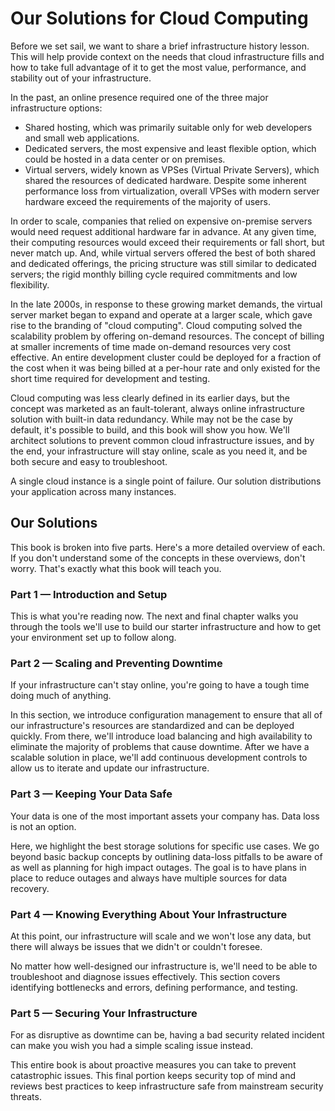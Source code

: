 # Our Solutions for Cloud Computing

Before we set sail, we want to share a brief infrastructure history lesson. This will help provide context on the needs that cloud infrastructure fills and how to take full advantage of it to get the most value, performance, and stability out of your infrastructure.

In the past, an online presence required one of the three major infrastructure options:

* Shared hosting, which was primarily suitable only for web developers and small web applications.
* Dedicated servers, the most expensive and least flexible option, which could be hosted in a data center or on premises.
* Virtual servers, widely known as VPSes (Virtual Private Servers), which shared the resources of dedicated hardware. Despite some inherent performance loss from virtualization, overall VPSes with modern server hardware exceed the requirements of the majority of users.

In order to scale, companies that relied on expensive on-premise servers would need request additional hardware far in advance. At any given time, their computing resources would exceed their requirements or fall short, but never match up. And, while virtual servers offered the best of both shared and dedicated offerings, the pricing structure was still similar to dedicated servers; the rigid monthly billing cycle required commitments and low flexibility. 

In the late 2000s, in response to these growing market demands, the virtual server market began to expand and operate at a larger scale, which gave rise to the branding of "cloud computing". Cloud computing solved the scalability problem by offering on-demand resources. The concept of billing at smaller increments of time made on-demand resources very cost effective. An entire development cluster could be deployed for a fraction of the cost when it was being billed at a per-hour rate and only existed for the short time required for development and testing.

Cloud computing was less clearly defined in its earlier days, but the concept was marketed as an fault-tolerant, always online infrastructure solution with built-in data redundancy. While may not be the case by default, it's possible to build, and this book will show you how. We'll architect solutions to prevent common cloud infrastructure issues, and by the end, your infrastructure will stay online, scale as you need it, and be both secure and easy to troubleshoot.

A single cloud instance is a single point of failure. Our solution distributions your application across many instances.

## Our Solutions

This book is broken into five parts. Here's a more detailed overview of each. If you don't understand some of the concepts in these overviews, don't worry. That's exactly what this book will teach you.

### Part 1 — Introduction and Setup

This is what you're reading now. The next and final chapter walks you through the tools we'll use to build our starter infrastructure and how to get your environment set up to follow along.

### Part 2 — Scaling and Preventing Downtime 
If your infrastructure can't stay online, you're going to have a tough time doing much of anything.

In this section, we introduce configuration management to ensure that all of our infrastructure's resources are standardized and can be deployed quickly. From there, we'll introduce load balancing and high availability to eliminate the majority of problems that cause downtime. After we have a scalable solution in place, we'll add continuous development controls to allow us to iterate and update our infrastructure.

### Part 3 — Keeping Your Data Safe
Your data is one of the most important assets your company has. Data loss is not an option.

Here, we highlight the best storage solutions for specific use cases. We go beyond basic backup concepts by outlining data-loss pitfalls to be aware of as well as planning for high impact outages. The goal is to have plans in place to reduce outages and always have multiple sources for data recovery.

### Part 4 — Knowing Everything About Your Infrastructure
At this point, our infrastructure will scale and we won't lose any data, but there will always be issues that we didn't or couldn't foresee.

No matter how well-designed our infrastructure is, we'll need to be able to troubleshoot and diagnose issues effectively. This section covers identifying bottlenecks and errors, defining performance, and testing.

### Part 5 — Securing Your Infrastructure 
For as disruptive as downtime can be, having a bad security related incident can make you wish you had a simple scaling issue instead.

This entire book is about proactive measures you can take to prevent catastrophic issues. This final portion keeps security top of mind and reviews best practices to keep infrastructure safe from mainstream security threats.
